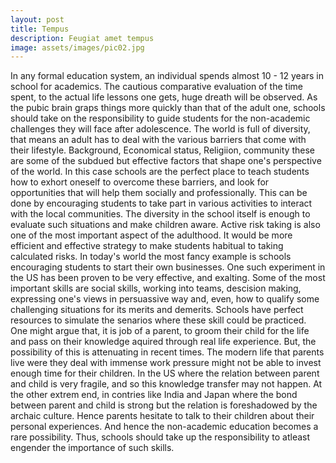 ```yaml
---
layout: post
title: Tempus
description: Feugiat amet tempus
image: assets/images/pic02.jpg
---
```


In any formal education system, an individual spends almost 10 - 12 years in school for academics. The cautious comparative evaluation of the time spent, to the actual life lessons one gets, huge dreath will be observed. As the pubic brain graps things more quickly than that of the adult one, schools should take on the responsibility to guide students for the non-academic challenges they will face after adolescence.
The world is full of diversity, that means an adult has to deal with the various barriers that come with their lifestyle. Background, Economical status, Religiion, community these are some of the subdued but effective factors that shape one's perspective of the world. In this case schools are the perfect place to teach students how to exhort oneself to overcome these barriers, and look for opportunities that will help them socially and professionally. This can be done by encouraging students to take part in various activities to interact with the local communities. The diversity in the school itself is enough to evaluate such situations and make children aware.
Active risk taking is also one of the most important aspect of the adulthood. It would be more efficient and effective strategy to make students habitual to taking calculated risks. In today's world the most fancy example is schools encouraging students to start their own businesses. One such experiment in the US has been proven to be very effective, and exalting. Some of the most important skills are social skills, working into teams, descision making, expressing one's views in persuassive way and, even, how to qualify some challenging situations for its merits and demerits. Schools have perfect resources to simulate the senarios where these skill could be practiced. 
One might argue that, it is job of a parent, to groom their child for the life and pass on their knowledge aquired through real life experience. But, the possibility of this is attenuating in recent times. The modern life that parents live were they deal with immense work pressure might not be able to invest enough time for their children. In the US where the relation between parent and child is very fragile, and so this knowledge transfer may not happen. At the other extrem end, in contries like India and Japan where the bond between parent and child is strong but the relation is foreshadowed by the archaic culture. Hence parents hesitate to talk to their children about their personal experiences. And hence the non-academic education becomes a rare possibility. Thus, schools should take up the responsibility to atleast engender the importance of such skills.